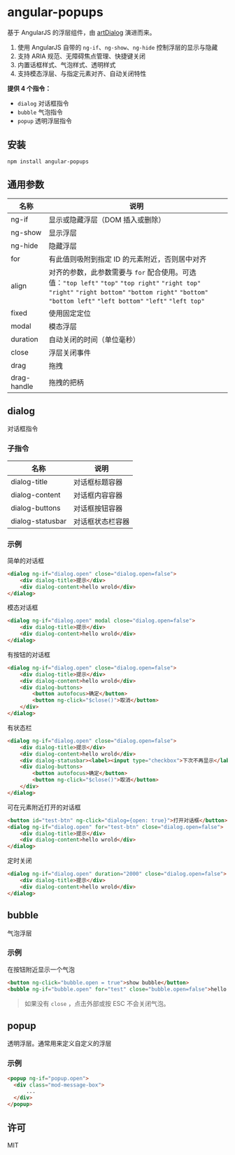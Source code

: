 # angular-popups

基于 AngularJS 的浮层组件，由 [artDialog](https://github.com/aui/artDialog) 演进而来。

1. 使用 AngularJS 自带的 `ng-if`、`ng-show`、`ng-hide` 控制浮层的显示与隐藏
2. 支持 ARIA 规范、无障碍焦点管理、快捷键关闭
3. 内置话框样式、气泡样式、透明样式
4. 支持模态浮层、与指定元素对齐、自动关闭特性

**提供 4 个指令：**

* `dialog` 对话框指令
* `bubble` 气泡指令
* `popup` 透明浮层指令

## 安装

``` shell
npm install angular-popups
```

## 通用参数

| 名称          | 说明                                       |
| ----------- | ---------------------------------------- |
| ng-if       | 显示或隐藏浮层（DOM 插入或删除）                       |
| ng-show     | 显示浮层                                     |
| ng-hide     | 隐藏浮层                                     |
| for         | 有此值则吸附到指定 ID 的元素附近，否则居中对齐                |
| align       | 对齐的参数，此参数需要与 `for` 配合使用。可选值：`"top left"` `"top"` `"top right"` `"right top"` `"right"` `"right bottom"` `"bottom right"` `"bottom"` `"bottom left"` `"left bottom"` `"left"` `"left top"` |
| fixed       | 使用固定定位                                   |
| modal       | 模态浮层                                     |
| duration    | 自动关闭的时间（单位毫秒）                            |
| close       | 浮层关闭事件                                   |
| drag        | 拖拽                                       |
| drag-handle | 拖拽的把柄                                    |

## dialog

对话框指令

### 子指令

| 名称               | 说明       |
| ---------------- | -------- |
| dialog-title     | 对话框标题容器  |
| dialog-content   | 对话框内容容器  |
| dialog-buttons   | 对话框按钮容器  |
| dialog-statusbar | 对话框状态栏容器 |

### 示例

简单的对话框

``` html
<dialog ng-if="dialog.open" close="dialog.open=false">
    <div dialog-title>提示</div>
    <div dialog-content>hello wrold</div>
</dialog>
```

模态对话框

``` html
<dialog ng-if="dialog.open" modal close="dialog.open=false">
    <div dialog-title>提示</div>
    <div dialog-content>hello wrold</div>
</dialog>
```

有按钮的对话框

``` html
<dialog ng-if="dialog.open" close="dialog.open=false">
    <div dialog-title>提示</div>  
    <div dialog-content>hello wrold</div>
    <div dialog-buttons>
        <button autofocus>确定</button>
        <button ng-click="$close()">取消</button>
    </div>
</dialog>
```

有状态栏

``` html
<dialog ng-if="dialog.open" close="dialog.open=false">
    <div dialog-title>提示</div>
    <div dialog-content>hello wrold</div>
    <div dialog-statusbar><label><input type="checkbox">下次不再显示</label></div>
    <div dialog-buttons>
        <button autofocus>确定</button>
        <button ng-click="$close()">取消</button>
    </div>
</dialog>
```

可在元素附近打开的对话框

``` html
<button id="test-btn" ng-click="dialog={open: true}">打开对话框</button>
<dialog ng-if="dialog.open" for="test-btn" close="dialog.open=false">
    <div dialog-title>提示</div>
    <div dialog-content>hello wrold</div>
</dialog>
```

定时关闭

``` html
<dialog ng-if="dialog.open" duration="2000" close="dialog.open=false">
    <div dialog-title>提示</div>
    <div dialog-content>hello wrold</div>
</dialog>
```

## bubble

气泡浮层

### 示例

在按钮附近显示一个气泡

``` html
<button ng-click="bubble.open = true">show bubble</button>
<bubble ng-if="bubble.open" for="test" close="bubble.open=false">hello world</bubble>
```

> 如果没有 `close` ，点击外部或按 ESC 不会关闭气泡。

## popup

透明浮层。通常用来定义自定义的浮层

### 示例

``` html
<popup ng-if="popup.open">
  <div class="mod-message-box">
  	  ...
  </div>
</popup>
```

## 许可

MIT